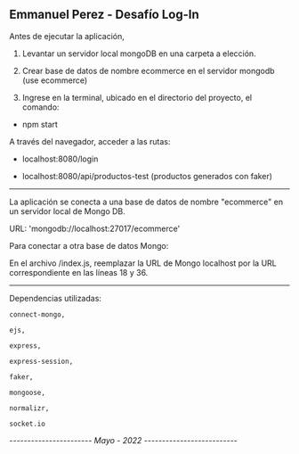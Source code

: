 Emmanuel Perez - Desafío Log-In
-------------------------------------------------------------

Antes de ejecutar la aplicación, 

1. Levantar un servidor local mongoDB en una carpeta a elección.

2. Crear base de datos de nombre ecommerce en el servidor mongodb (use ecommerce)

3. Ingrese en la terminal, ubicado en el directorio del proyecto, el comando:

- npm start


A través del navegador, acceder a las rutas:

- localhost:8080/login

- localhost:8080/api/productos-test (productos generados con faker)

------------------------------------------------------------------------


La aplicación se conecta a una base de datos de nombre "ecommerce" en un servidor local de Mongo DB.

URL: 'mongodb://localhost:27017/ecommerce'

Para conectar a otra base de datos Mongo:

En el archivo /index.js, reemplazar la URL de Mongo localhost por la URL correspondiente en las líneas 18 y 36.



--------------------------------------------------------------

Dependencias utilizadas: 

    connect-mongo,

    ejs,

    express,

    express-session,

    faker,

    mongoose,

    normalizr,

    socket.io

*----------------------- Mayo - 2022 --------------------------*